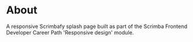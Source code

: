 # About

A responsive Scrimbafy splash page built as part of the Scrimba Frontend Developer Career Path 'Responsive design' module.
